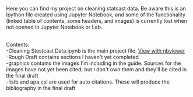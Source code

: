 Here you can find my project on cleaning statcast data. Be aware this is an Ipython file created using Jupyter Notebook, and some of the functionality (linked table of contents, some headers, and images) is currently lost when not opened in Jupyter Notebook or Lab.
<br/>
<br/>

Contents:<br />
  -Cleaning Stastcast Data.ipynb is the main project file. [View with nbviewer](https://nbviewer.jupyter.org/github/chrisman1015/Cleaning-Statcast-Data/blob/master/Cleaning%20Statcast%20Data/Cleaning%20Statcast%20Data.ipynb#2.3) <br />
  -Rough Draft contains sections I haven't yet completed<br />
  -graphics contains the images I'm including in the guide. Sources for the images have not yet been cited, but I don't own them and they'll be cited in the final draft<br />
  -listb and apa.csl are used for auto citations. These will produce the bibliography in the final draft
